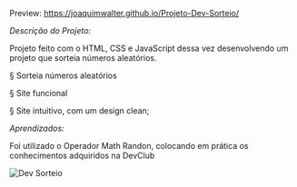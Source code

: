 Preview: https://joaquimwalter.github.io/Projeto-Dev-Sorteio/

*Descrição do Projeto:*

Projeto feito com o HTML, CSS e JavaScript dessa vez desenvolvendo um projeto que sorteia números aleatórios.


§ Sorteia números aleatórios

§ Site funcional

§ Site intuitivo, com um design clean;


*Aprendizados:*

Foi utilizado o Operador Math Randon, colocando em prática os conhecimentos adquiridos na DevClub


![Dev Sorteio](https://github.com/user-attachments/assets/2a9bf8df-b902-4cf6-acfa-1efe9b252858)




